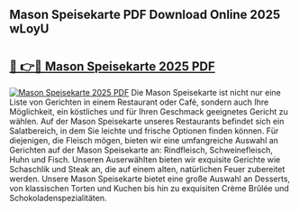 ## Mason Speisekarte PDF Download Online 2025 wLoyU

# <h2><a href="http://gc928kx.nevu.top/?p=Mason+Speisekarte">🔗 👉🔴 Mason Speisekarte 2025 PDF</a></h2>

[![Mason Speisekarte 2025 PDF](https://i.imgur.com/dBaPXMq.png)](http://gc928kx.nevu.top/?p=Mason+Speisekarte)
Die Mason Speisekarte ist nicht nur eine Liste von Gerichten in einem Restaurant oder Café, sondern auch Ihre Möglichkeit, ein köstliches und für Ihren Geschmack geeignetes Gericht zu wählen. Auf der Mason Speisekarte unseres Restaurants befindet sich ein Salatbereich, in dem Sie leichte und frische Optionen finden können. Für diejenigen, die Fleisch mögen, bieten wir eine umfangreiche Auswahl an Gerichten auf der Mason Speisekarte an: Rindfleisch, Schweinefleisch, Huhn und Fisch. Unseren Auserwählten bieten wir exquisite Gerichte wie Schaschlik und Steak an, die auf einem alten, natürlichen Feuer zubereitet werden. Unsere Mason Speisekarte bietet eine große Auswahl an Desserts, von klassischen Torten und Kuchen bis hin zu exquisiten Crème Brûlée und Schokoladenspezialitäten.

